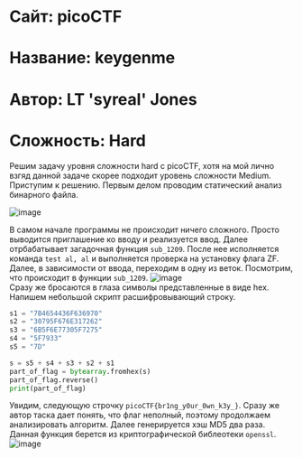 # Сайт: picoCTF
# Название: keygenme
# Автор: LT 'syreal' Jones
# Сложность: Hard

Решим задачу уровня сложности hard с picoCTF, хотя на мой лично взгяд данной задаче скорее подходит уровень сложности Medium. Приступим к решению.
Первым делом проводим статический анализ бинарного файла. 

![image](https://github.com/user-attachments/assets/97f57ef9-e58a-4bb7-85d0-7fff6ce5185f)

В самом начале программы не происходит ничего сложного. Просто выводится приглашение ко вводу и реализуется ввод. Далее отрбабатывает загадочная функция 
`sub_1209`. После нее исполняется команда `test al, al` и выполняется проверка на установку флага ZF. Далее, в зависимости от ввода, переходим в одну из веток.
Посмотрим, что происходит в функции `sub_1209`.
![image](https://github.com/user-attachments/assets/3999dcce-a365-42b6-901f-2e33296b56d7) \
Сразу же бросаются в глаза символы представленные в виде hex. Напишем небольшой скрипт расшифровывающий строку.

```python
s1 = "7B4654436F636970"
s2 = "30795F676E317262"
s3 = "6B5F6E77305F7275"
s4 = "5F7933"
s5 = "7D"

s = s5 + s4 + s3 + s2 + s1
part_of_flag = bytearray.fromhex(s)
part_of_flag.reverse()
print(part_of_flag)
```

Увидим, следующую строчку `picoCTF{br1ng_y0ur_0wn_k3y_}`. Сразу же автор таска дает понять, что флаг неполный, поэтому продолжаем анализировать алгоритм. 
Далее генерируется хэш MD5 два раза. Данная функция берется из криптографической библеотеки `openssl`. \
![image](https://github.com/user-attachments/assets/42870374-3a4a-4a63-b6ee-b1e68541da27)


